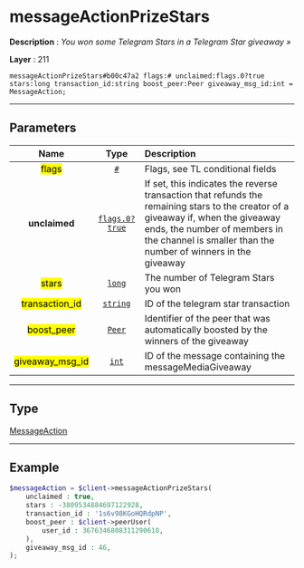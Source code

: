 # messageActionPrizeStars

**Description** : *You won some Telegram Stars in a Telegram Star giveaway »*

**Layer** : 211

```tl
messageActionPrizeStars#b00c47a2 flags:# unclaimed:flags.0?true stars:long transaction_id:string boost_peer:Peer giveaway_msg_id:int = MessageAction;
```

---

## Parameters

| Name | Type | Description |
| :---: | :---: | :--- |
| <mark>flags</mark> | [`#`](type/#) | Flags, see TL conditional fields |
| **unclaimed** | [`flags.0?true`](type/true) | If set, this indicates the reverse transaction that refunds the remaining stars to the creator of a giveaway if, when the giveaway ends, the number of members in the channel is smaller than the number of winners in the giveaway |
| <mark>stars</mark> | [`long`](type/long) | The number of Telegram Stars you won |
| <mark>transaction_id</mark> | [`string`](type/string) | ID of the telegram star transaction |
| <mark>boost_peer</mark> | [`Peer`](type/Peer) | Identifier of the peer that was automatically boosted by the winners of the giveaway |
| <mark>giveaway_msg_id</mark> | [`int`](type/int) | ID of the message containing the messageMediaGiveaway |

---

## Type

[MessageAction](type/MessageAction)

---

## Example

```php
$messageAction = $client->messageActionPrizeStars(
	unclaimed : true,
	stars : -3809534884697122928,
	transaction_id : '1s6v98KGoHQRdpNP',
	boost_peer : $client->peerUser(
		user_id : 3676346808311290618,
	),
	giveaway_msg_id : 46,
);
```